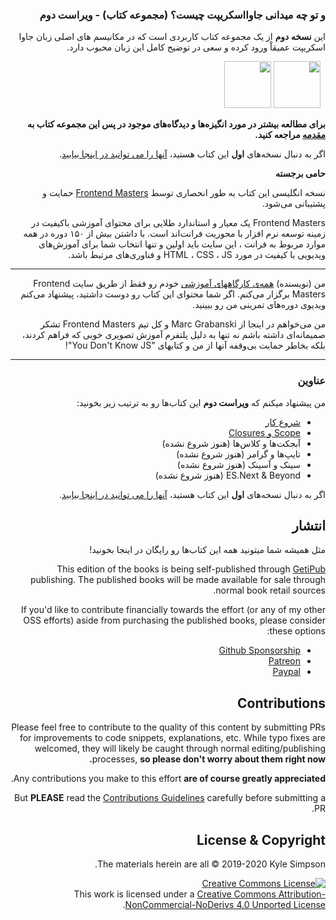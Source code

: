 <div dir="rtl">
<h3>و تو چه میدانی جاوااسکریپت چیست؟ (مجموعه کتاب) - ویراست دوم</h3> 
این <strong>نسخه دوم</strong> از یک مجموعه کتاب کاربردی است که در مکانیسم های اصلی زبان جاوا اسکریپت عمیقاْ ورود کرده و سعی در توضیح کامل این زبان محبوب دارد.

&nbsp;
<a href="https://leanpub.com/ydkjsy-get-started"><img src="get-started/images/cover.png" width="75"></a>
<a href="https://leanpub.com/ydkjsy-scope-closures"><img src="scope-closures/images/cover.png" width="75"></a>
&nbsp;

<div dir="rtl"><strong>برای مطالعه بیشتر در مورد انگیزه‌ها و دیدگاه‌های موجود در پس این مجموعه کتاب به <a href="preface.md">مقدمه</a> مراجعه کنید.</strong>

اگر به دنبال نسخه‌های <strong>اول</strong> این کتاب هستید، <a href="https://github.com/getify/You-Dont-Know-JS/blob/1st-ed/README.md">آنها را می توانید در اینجا بیابید</a>.

<strong>حامی برجسته</strong>

نسخه انگلیسی این کتاب به طور انحصاری توسط [Frontend Masters](https://frontendmasters.com) حمایت و پشتیبانی می‌شود.

Frontend Masters یک معیار و استاندارد طلایی برای محتوای آموزشی باکیفیت در زمینه توسعه نرم افزار با محوریت فرانت‌اند است. با داشتن بیش از ۱۵۰ دوره در همه موارد مربوط به فرانت ، این سایت باید اولین و تنها انتخاب شما برای آموزش‌های ویدیویی با کیفیت در مورد HTML ، CSS ، JS و فناوری‌های مرتبط باشد.

----

من (نویسنده) <a href="https://frontendmasters.com/kyle-simpson">همه‌ی کارگاههای آموزشی</a> خودم رو فقط از طریق سایت Frontend Masters برگزار می‌کنم. اگر شما محتوای این کتاب رو دوست داشتید، پیشنهاد می‌کنم ویدیوی دوره‌های تمرینی من رو ببینید. 

من می‌خواهم در اینجا از Marc Grabanski و کل تیم Frontend Masters تشکر صمیمانه‌ای داشته باشم نه تنها به دلیل پلتفرم آموزش تصویری خوبی که فراهم کردند، بلکه بخاطر حمایت بی‌وقفه آنها از من و کتابهای "You Don't Know JS"! 

----
<h3>عناوین</h3>

من پیشنهاد میکنم که <strong>ویراست دوم</strong> این کتاب‌ها رو به ترتیب زیر بخونید:

* [شروع کار](get-started/README.md)
* [Scope و Closures](scope-closures/README.md) 
* آبجکت‌ها و کلاس‌ها (هنوز شروع نشده)
* تایپ‌ها و گرامر (هنوز شروع نشده)
* سینک و آسینک (هنوز شروع نشده)
* ES.Next & Beyond (هنوز شروع نشده)

اگر به دنبال نسخه‌های <strong>اول</strong> این کتاب هستید، <a href="https://github.com/getify/You-Dont-Know-JS/blob/1st-ed/README.md">آنها را می توانید در اینجا بیابید</a>.

## انتشار

مثل همیشه شما میتونید همه این کتاب‌ها رو رایگان در اینجا بخونید!

This edition of the books is being self-published through [GetiPub](https://geti.pub) publishing. The published books will be made available for sale through normal book retail sources.

If you'd like to contribute financially towards the effort (or any of my other OSS efforts) aside from purchasing the published books, please consider these options:

* [Github Sponsorship](https://github.com/users/getify/sponsorship)
* [Patreon](https://www.patreon.com/getify)
* [Paypal](https://www.paypal.me/getify)

## Contributions

Please feel free to contribute to the quality of this content by submitting PRs for improvements to code snippets, explanations, etc. While typo fixes are welcomed, they will likely be caught through normal editing/publishing processes, **so please don't worry about them right now.**

Any contributions you make to this effort **are of course greatly appreciated**.

But **PLEASE** read the [Contributions Guidelines](CONTRIBUTING.md) carefully before submitting a PR.

## License & Copyright

The materials herein are all &copy; 2019-2020 Kyle Simpson.

<a rel="license" href="http://creativecommons.org/licenses/by-nc-nd/4.0/"><img alt="Creative Commons License" style="border-width:0" src="https://i.creativecommons.org/l/by-nc-nd/4.0/88x31.png" /></a><br />This work is licensed under a <a rel="license" href="http://creativecommons.org/licenses/by-nc-nd/4.0/">Creative Commons Attribution-NonCommercial-NoDerivs 4.0 Unported License</a>.
</div>
